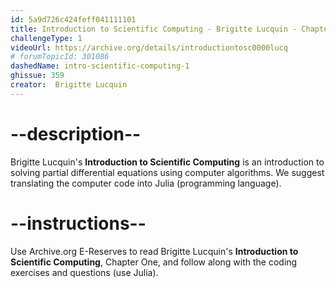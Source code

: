 ```yaml
---
id: 5a9d726c424feff041111101
title: Introduction to Scientific Computing - Brigitte Lucquin - Chapter 1
challengeType: 1
videoUrl: https://archive.org/details/introductiontosc0000lucq
# forumTopicId: 301086
dashedName: intro-scientific-computing-1
ghissue: 359
creator:  Brigitte Lucquin
---
```


# --description--

Brigitte Lucquin's __Introduction to Scientific Computing__ is an introduction to solving partial differential equations using computer algorithms. We suggest translating the computer code into Julia (programming language).

# --instructions--

Use Archive.org E-Reserves to read Brigitte Lucquin's __Introduction to Scientific Computing__, Chapter One, and follow along with the coding exercises and questions (use Julia). 